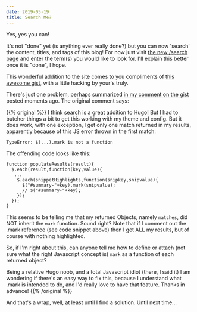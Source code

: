 ```yaml
---
date: 2019-05-19
title: Search Me?
---
```


Yes, yes you can!  

It's not "done" yet (is anything ever really done?) but you can now 'search' the content, titles, and tags of this blog!  For now just visit [the new /search page](../../search/) and enter the term(s) you would like to look for.  I'll explain this better once it is "done", I hope.

This wonderful addition to the site comes to you compliments of [this awesome gist](https://gist.github.com/eddiewebb/735feb48f50f0ddd65ae5606a1cb41ae#layoutspagesearchhtml), with a little hacking by your's truly.

There's just one problem, perhaps summarized [in my comment on the gist](https://gist.github.com/eddiewebb/735feb48f50f0ddd65ae5606a1cb41ae#gistcomment-2921320) posted moments ago.  The original comment says:

{{% original %}}
I think search is a great addition to Hugo!  But I had to butcher things a bit to get this working with my theme and config.  But it does work, with one exception, I get only one match returned in my results, apparently because of this JS error thrown in the first match:  
```
TypeError: $(...).mark is not a function
```
The offending code looks like this:

```
function populateResults(result){
  $.each(result,function(key,value){
   ...
    $.each(snippetHighlights,function(snipkey,snipvalue){
      $("#summary-"+key).mark(snipvalue);
      // $("#summary-"+key);
    });
  });
}
```

This seems to be telling me that my returned Objects, namely `matches`, did NOT inherit the `mark` function.  Sound right?   Note that if I comment out the .mark reference (see code snippet above) then I get ALL my results, but of course with nothing highlighted.

So, if I'm right about this, can anyone tell me how to define or attach (not sure what the right Javascript concept is) `mark` as a function of each returned object?

Being a relative Hugo noob, and a total Javascript idiot (there, I said it) I am wondering if there's an easy way to fix this, because I understand what .mark is intended to do, and I'd really love to have that feature.  Thanks in advance!
{{% /original %}}

And that's a wrap, well, at least until I find a solution.  Until next time...
